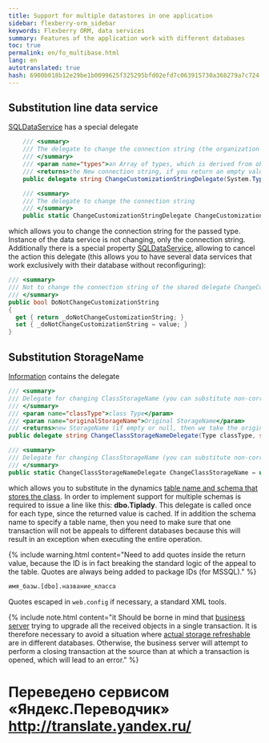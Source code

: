 ```yaml
--- 
title: Support for multiple datastores in one application 
sidebar: flexberry-orm_sidebar 
keywords: Flexberry ORM, data services 
summary: Features of the application work with different databases 
toc: true 
permalink: en/fo_multibase.html 
lang: en 
autotranslated: true 
hash: 6900b018b12e29be1b0099625f325295bfd02efd7c063915730a368279a7c724 
--- 
```


## Substitution line data service 

[SQLDataService](fo_sql-data-service.html) has a special delegate 

```csharp
    /// <summary> 
    /// The delegate to change the connection string (the organization works with multiple databases) 
    /// </summary> 
    /// <param name="types">an Array of types, which is derived from objects coming to a data service</param> 
    /// <returns>the New connection string, if you return an empty value or null string is not changed</returns> 
    public delegate string ChangeCustomizationStringDelegate(System.Type[] types);

    /// <summary> 
    /// The delegate to change the connection string 
    /// </summary> 
    public static ChangeCustomizationStringDelegate ChangeCustomizationString = null;
``` 

which allows you to change the connection string for the passed type. Instance of the data service is not changing, only the connection string. 
Additionally there is a special property [SQLDataService](fo_sql-data-service.html), allowing to cancel the action this delegate (this allows you to have several data services that work exclusively with their database without reconfiguring): 

```csharp
/// <summary> 
/// Not to change the connection string of the shared delegate ChangeCustomizationString 
/// </summary> 
public bool DoNotChangeCustomizationString
{
  get { return _doNotChangeCustomizationString; }
  set { _doNotChangeCustomizationString = value; }
}
``` 

## Substitution StorageName 

[Information](fo_methods-class-information.html) contains the delegate 

```csharp
/// <summary> 
/// Delegate for changing ClassStorageName (you can substitute non-correctable.dbo.table_name, for example) 
/// </summary> 
/// <param name="classType">class Type</param> 
/// <param name="originalStorageName">Original StorageName</param> 
/// <returns>new StorageName (if empty or null, then we take the original)</returns> 
public delegate string ChangeClassStorageNameDelegate(Type classType, string originalStorageName);

/// <summary> 
/// Delegate for changing ClassStorageName (you can substitute non-correctable.dbo.table_name, for example) 
/// </summary> 
public static ChangeClassStorageNameDelegate ChangeClassStorageName = null;
``` 

which allows you to substitute in the dynamics [table name and schema that stores the class](fo_storing-data-objects.html). 
In order to implement support for multiple schemas is required to issue a line like this: **dbo.Tiplady**. 
This delegate is called once for each type, since the returned value is cached. If in addition the schema name to specify a table name, then you need to make sure that one transaction will not be appeals to different databases because this will result in an exception when executing the entire operation. 

{% include warning.html content="Need to add quotes inside the return value, because the ID is in fact breaking the standard logic of the appeal to the table. Quotes are always being added to package IDs (for MSSQL)." %} 

```sql
имя_базы.[dbo].название_класса
``` 

Quotes escaped in `web.config` if necessary, a standard XML tools. 

{% include note.html content="it Should be borne in mind that [business server](fo_bs-wrapper.html) trying to upgrade all the received objects in a single transaction. It is therefore necessary to avoid a situation where [actual storage refreshable](fo_storing-data-objects.html) are in different databases. Otherwise, the business server will attempt to perform a closing transaction at the source than at which a transaction is opened, which will lead to an error." %} 



 # Переведено сервисом «Яндекс.Переводчик» http://translate.yandex.ru/